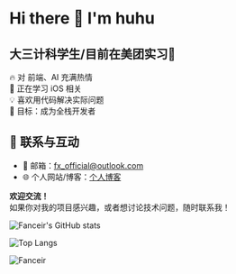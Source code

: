 # Hi there 👋 I'm huhu

大三计科学生/目前在美团实习🦘
---

🔥 对 前端、AI 充满热情  
🚀 正在学习 iOS 相关  
💡 喜欢用代码解决实际问题  
🌱 目标：成为全栈开发者

## 🤝 **联系与互动**
- 📧 邮箱：fx_official@outlook.com
- 🌐 个人网站/博客：[个人博客](fanxu.tech)

**欢迎交流！**  
如果你对我的项目感兴趣，或者想讨论技术问题，随时联系我！

![Fanceir's GitHub stats](https://github-readme-stats-sigma-lovat-87.vercel.app/api?username=Fanceir&show_icons=true&theme=tokyonight)    

![Top Langs](https://github-readme-stats-sigma-lovat-87.vercel.app/api/top-langs/?username=Fanceir&layout=compact&theme=tokyonight)

![Fanceir](https://count.getloli.com/@Fanceir?name=Fanceir&theme=asoul&padding=7&offset=0&align=top&scale=1&pixelated=1&darkmode=auto)

